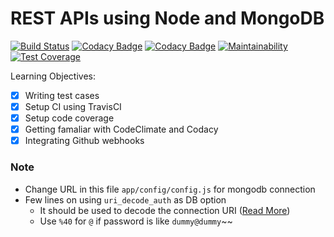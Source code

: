 # REST APIs using Node and MongoDB

[![Build Status](https://travis-ci.org/knaxus/node-mongo-rest-api.svg?branch=master)](https://travis-ci.org/knaxus/node-mongo-rest-api)
[![Codacy Badge](https://api.codacy.com/project/badge/Grade/edf9fdb4593042fe9685f930c733f705)](https://www.codacy.com/app/ashokdey/node-mongo-rest-api?utm_source=github.com&utm_medium=referral&utm_content=JSRockers/node-mongo-rest-api&utm_campaign=badger)
[![Codacy Badge](https://api.codacy.com/project/badge/Coverage/edf9fdb4593042fe9685f930c733f705)](https://www.codacy.com/app/ashokdey/node-mongo-rest-api?utm_source=github.com&utm_medium=referral&utm_content=JSRockers/node-mongo-rest-api&utm_campaign=Badge_Coverage)
[![Maintainability](https://api.codeclimate.com/v1/badges/918083dfa968840a40c2/maintainability)](https://codeclimate.com/github/JSRockers/node-mongo-rest-api/maintainability)
[![Test Coverage](https://api.codeclimate.com/v1/badges/918083dfa968840a40c2/test_coverage)](https://codeclimate.com/github/JSRockers/node-mongo-rest-api/test_coverage)

Learning Objectives:

- [x] Writing test cases
- [x] Setup CI using TravisCI
- [x] Setup code coverage
- [x] Getting famaliar with CodeClimate and Codacy
- [x] Integrating Github webhooks

### Note

- Change URL in this file `app/config/config.js` for mongodb connection
- Few lines on using `uri_decode_auth` as DB option
  - It should be used to decode the connection URI ([Read More](https://stackoverflow.com/questions/7486623/mongodb-password-with-in-it))
  - Use `%40` for `@` if password is like `dummy@dummy`~~
